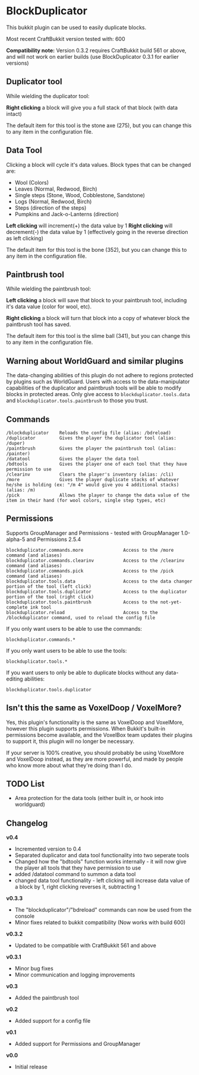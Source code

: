 BlockDuplicator
===============

This bukkit plugin can be used to easily duplicate blocks.

Most recent CraftBukkit version tested with: 600

**Compatibility note:** Version 0.3.2 requires CraftBukkit build 561 or above, and will not work on earlier builds (use BlockDuplicator 0.3.1 for earlier versions)

Duplicator tool
---------------

While wielding the duplicator tool:

**Right clicking** a block will give you a full stack of that block (with data intact)

The default item for this tool is the stone axe (275), but you can change this to any item in the configuration file.


Data Tool
---------

Clicking a block will cycle it's data values. Block types that can be changed are:

 - Wool (Colors)
 - Leaves (Normal, Redwood, Birch)
 - Single steps (Stone, Wood, Cobblestone, Sandstone)
 - Logs (Normal, Redwood, Birch)
 - Steps (direction of the steps)
 - Pumpkins and Jack-o-Lanterns (direction)
 
 **Left clicking** will increment(+) the data value by 1
 **Right clicking** will decrement(-) the data value by 1 (effectively going in the reverse direction as left clicking)

The default item for this tool is the bone (352), but you can change this to any item in the configuration file.


Paintbrush tool
---------------

While wielding the paintbrush tool:

**Left clicking** a block will save that block to your paintbrush tool, including it's data value (color for wool, etc).

**Right clicking** a block will turn that block into a copy of whatever block the paintbrush tool has saved.

The default item for this tool is the slime ball (341), but you can change this to any item in the configuration file.


Warning about WorldGuard and similar plugins
--------------------------------------------

The data-changing abilities of this plugin do not adhere to regions protected by plugins such as WorldGuard. Users with access to the data-manipulator capabilities of the duplicator and paintbrush tools will be able to modify blocks in protected areas. Only give access to `blockduplicator.tools.data` and `blockduplicator.tools.paintbrush` to those you trust.


Commands
--------
    /blockduplicator	Reloads the config file (alias: /bdreload)
    /duplicator   		Gives the player the duplicator tool (alias: /duper)
    /paintbrush			Gives the player the paintbrush tool (alias: /painter)
    /datatool			Gives the player the data tool
    /bdtools			Gives the player one of each tool that they have permission to use    					 
    /clearinv      		Clears the player's inventory (alias: /cli)    
    /more          		Gives the player duplicate stacks of whatever he/she is holding (ex: "/m 4" would give you 4 additional stacks) (alias: /m)    
    /pick          		Allows the player to change the data value of the item in their hand (for wool colors, single step types, etc)


Permissions
-----------

Supports GroupManager and Permissions - tested with GroupManager 1.0-alpha-5 and Permissions 2.5.4

    blockduplicator.commands.more       		Access to the /more command (and aliases)
    blockduplicator.commands.clearinv   		Access to the /clearinv command (and aliases)
    blockduplicator.commands.pick       		Access to the /pick command (and aliases)
    blockduplicator.tools.data          		Access to the data changer portion of the tool (left click)
    blockduplicator.tools.duplicator    		Access to the duplicator portion of the tool (right click)
    blockduplicator.tools.paintbrush			Access to the not-yet-complete ink tool
    blockduplicator.reload						Access to the /blockduplicator command, used to reload the config file

If you only want users to be able to use the commands:

    blockduplicator.commands.*

If you only want users to be able to use the tools:

    blockduplicator.tools.*
    
If you want users to only be able to duplicate blocks without any data-editing abilities:

    blockduplicator.tools.duplicator

Isn't this the same as VoxelDoop / VoxelMore?
---------------------------------------------

Yes, this plugin's functionality is the same as VoxelDoop and VoxelMore, however this plugin supports permissions. When Bukkit's built-in permissions become available, and the VoxelBox team updates their plugins to support it, this plugin will no longer be necessary.

If your server is 100% creative, you should probably be using VoxelMore and VoxelDoop instead, as they are more powerful, and made by people who know more about what they're doing than I do.

TODO List
---------

 - Area protection for the data tools (either built in, or hook into worldguard) 

Changelog
---------

**v0.4**
 
 - Incremented version to 0.4
 - Separated duplicator and data tool functionality into two seperate tools
 - Changed how the "bdtools" function works internally - it will now give the player all tools that they have permission to use
 - added /datatool command to summon a data tool
 - changed data tool functionality - left clicking will increase data value of a block by 1, right clicking reverses it, subtracting 1

**v0.3.3**

 - The "blockduplicator"/"bdreload" commands can now be used from the console
 - Minor fixes related to bukkit compatibility (Now works with build 600)  

**v0.3.2**

 - Updated to be compatible with CraftBukkit 561 and above

**v0.3.1**

 - Minor bug fixes
 - Minor communication and logging improvements


**v0.3**

 - Added the paintbrush tool


**v0.2**

 - Added support for a config file

**v0.1**

 - Added support for Permissions and GroupManager 

**v0.0**

 - Initial release
